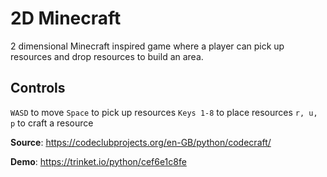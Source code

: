 # 2D Minecraft

2 dimensional Minecraft inspired game where a player can pick up resources and drop resources to build an area.

## Controls

`WASD` to move
`Space` to pick up resources
`Keys 1-8` to place resources
`r, u, p` to craft a resource

**Source**: https://codeclubprojects.org/en-GB/python/codecraft/

**Demo**: https://trinket.io/python/cef6e1c8fe
